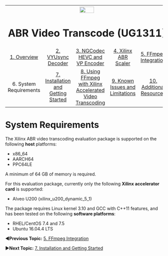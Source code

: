 
<table style="width:100%">
  <tr>
    <th width="100%" colspan="6"><img src="https://www.xilinx.com/content/dam/xilinx/imgs/press/media-kits/corporate/xilinx-logo.png" width="30%"/><h1>ABR Video Transcode (UG1311)</h2>
</th>
  </tr>
  <tr>
    <td align="center"><a href="README.md">1. Overview</a></td>
    <td align="center"><a href="vyusync-decoder.md">2. VYUsync Decoder</a></td>
    <td align="center"><a href="ngcodec-hevc-vp9-encoder.md">3. NGCodec HEVC and VP Encoder</a></td>
    <td align="center"><a href="xilinx-abr-scaler.md">4. Xilinx ABR Scaler</a></td>
    <td align="center"><a href="ffmpeg-integration.md">5. FFmpeg Integration</a></td>
    </tr>
    <tr>
    <td align="center">6. System Requirements</td>
    <td align="center"><a href="installation-and-getting-started.md">7. Installation and Getting Started</a></td>
    <td align="center"><a href="using-ffmpeg-with-xilinx.md">8. Using FFmpeg with Xilinx Accelerated Video Transcoding</a></td>
    <td align="center"><a href="known-issues-limitations.md">9. Known Issues and Limitations</a></td>
    <td align="center"><a href="additional-resources.md">10. Additional Resources</td>
  </tr>
</table>

# System Requirements

The Xilinx ABR video transcoding evaluation package is supported on the following **host** platforms:

* x86_64
* AARCH64
* PPC64LE

A minimum of 64 GB of memory is required.

For this evaluation package, currently only the following **Xilinx accelerator card** is supported:

* Alveo U200 (xilinx_u200_dynamic_5_1)

The package requires Linux kernel 3.10 and GCC with C++11 features, and has been tested on the following **software platforms**:

* RHEL/CentOS 7.4 and 7.5
* Ubuntu 16.04.4 LTS

:arrow_backward:**Previous Topic:**  [5. FFmpeg Integration](ffmpeg-integration.md)

:arrow_forward:**Next Topic:**  [7. Installation and Getting Started](installation-and-getting-started.md)
